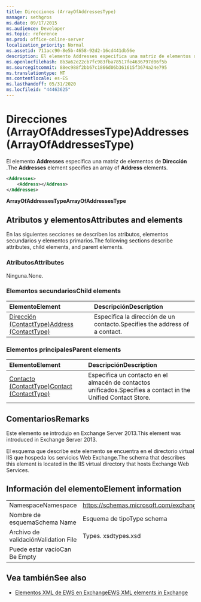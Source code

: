 ```yaml
---
title: Direcciones (ArrayOfAddressesType)
manager: sethgros
ms.date: 09/17/2015
ms.audience: Developer
ms.topic: reference
ms.prod: office-online-server
localization_priority: Normal
ms.assetid: 711acc90-8e5b-4658-92d2-16cd441db56e
description: El elemento Addresses especifica una matriz de elementos de dirección.
ms.openlocfilehash: 8b3a62e22cb7fc983fba78517fe4636797d06f5b
ms.sourcegitcommit: 88ec988f2bb67c1866d06b361615f3674a24e795
ms.translationtype: MT
ms.contentlocale: es-ES
ms.lasthandoff: 05/31/2020
ms.locfileid: "44463625"
---
```

# <a name="addresses-arrayofaddressestype"></a><span data-ttu-id="1f4a8-103">Direcciones (ArrayOfAddressesType)</span><span class="sxs-lookup"><span data-stu-id="1f4a8-103">Addresses (ArrayOfAddressesType)</span></span>

<span data-ttu-id="1f4a8-104">El elemento **Addresses** especifica una matriz de elementos de **Dirección** .</span><span class="sxs-lookup"><span data-stu-id="1f4a8-104">The **Addresses** element specifies an array of **Address** elements.</span></span> 
  
```XML
<Addresses>
    <Address></Address>
</Addresses>
```

 <span data-ttu-id="1f4a8-105">**ArrayOfAddressesType**</span><span class="sxs-lookup"><span data-stu-id="1f4a8-105">**ArrayOfAddressesType**</span></span>
## <a name="attributes-and-elements"></a><span data-ttu-id="1f4a8-106">Atributos y elementos</span><span class="sxs-lookup"><span data-stu-id="1f4a8-106">Attributes and elements</span></span>

<span data-ttu-id="1f4a8-107">En las siguientes secciones se describen los atributos, elementos secundarios y elementos primarios.</span><span class="sxs-lookup"><span data-stu-id="1f4a8-107">The following sections describe attributes, child elements, and parent elements.</span></span>
  
### <a name="attributes"></a><span data-ttu-id="1f4a8-108">Atributos</span><span class="sxs-lookup"><span data-stu-id="1f4a8-108">Attributes</span></span>

<span data-ttu-id="1f4a8-109">Ninguna.</span><span class="sxs-lookup"><span data-stu-id="1f4a8-109">None.</span></span>
  
### <a name="child-elements"></a><span data-ttu-id="1f4a8-110">Elementos secundarios</span><span class="sxs-lookup"><span data-stu-id="1f4a8-110">Child elements</span></span>

|<span data-ttu-id="1f4a8-111">**Elemento**</span><span class="sxs-lookup"><span data-stu-id="1f4a8-111">**Element**</span></span>|<span data-ttu-id="1f4a8-112">**Descripción**</span><span class="sxs-lookup"><span data-stu-id="1f4a8-112">**Description**</span></span>|
|:-----|:-----|
|[<span data-ttu-id="1f4a8-113">Dirección (ContactType)</span><span class="sxs-lookup"><span data-stu-id="1f4a8-113">Address (ContactType)</span></span>](address-contacttype.md) <br/> |<span data-ttu-id="1f4a8-114">Especifica la dirección de un contacto.</span><span class="sxs-lookup"><span data-stu-id="1f4a8-114">Specifies the address of a contact.</span></span>  <br/> |
   
### <a name="parent-elements"></a><span data-ttu-id="1f4a8-115">Elementos principales</span><span class="sxs-lookup"><span data-stu-id="1f4a8-115">Parent elements</span></span>

|<span data-ttu-id="1f4a8-116">**Elemento**</span><span class="sxs-lookup"><span data-stu-id="1f4a8-116">**Element**</span></span>|<span data-ttu-id="1f4a8-117">**Descripción**</span><span class="sxs-lookup"><span data-stu-id="1f4a8-117">**Description**</span></span>|
|:-----|:-----|
|[<span data-ttu-id="1f4a8-118">Contacto (ContactType)</span><span class="sxs-lookup"><span data-stu-id="1f4a8-118">Contact (ContactType)</span></span>](contact-contacttype.md) <br/> |<span data-ttu-id="1f4a8-119">Especifica un contacto en el almacén de contactos unificados.</span><span class="sxs-lookup"><span data-stu-id="1f4a8-119">Specifies a contact in the Unified Contact Store.</span></span>  <br/> |
   
## <a name="remarks"></a><span data-ttu-id="1f4a8-120">Comentarios</span><span class="sxs-lookup"><span data-stu-id="1f4a8-120">Remarks</span></span>

<span data-ttu-id="1f4a8-121">Este elemento se introdujo en Exchange Server 2013.</span><span class="sxs-lookup"><span data-stu-id="1f4a8-121">This element was introduced in Exchange Server 2013.</span></span>
  
<span data-ttu-id="1f4a8-122">El esquema que describe este elemento se encuentra en el directorio virtual IIS que hospeda los servicios Web Exchange.</span><span class="sxs-lookup"><span data-stu-id="1f4a8-122">The schema that describes this element is located in the IIS virtual directory that hosts Exchange Web Services.</span></span>
  
## <a name="element-information"></a><span data-ttu-id="1f4a8-123">Información del elemento</span><span class="sxs-lookup"><span data-stu-id="1f4a8-123">Element information</span></span>

|||
|:-----|:-----|
|<span data-ttu-id="1f4a8-124">Namespace</span><span class="sxs-lookup"><span data-stu-id="1f4a8-124">Namespace</span></span>  <br/> |https://schemas.microsoft.com/exchange/services/2006/types  <br/> |
|<span data-ttu-id="1f4a8-125">Nombre de esquema</span><span class="sxs-lookup"><span data-stu-id="1f4a8-125">Schema Name</span></span>  <br/> |<span data-ttu-id="1f4a8-126">Esquema de tipo</span><span class="sxs-lookup"><span data-stu-id="1f4a8-126">Type schema</span></span>  <br/> |
|<span data-ttu-id="1f4a8-127">Archivo de validación</span><span class="sxs-lookup"><span data-stu-id="1f4a8-127">Validation File</span></span>  <br/> |<span data-ttu-id="1f4a8-128">Types. xsd</span><span class="sxs-lookup"><span data-stu-id="1f4a8-128">types.xsd</span></span>  <br/> |
|<span data-ttu-id="1f4a8-129">Puede estar vacío</span><span class="sxs-lookup"><span data-stu-id="1f4a8-129">Can Be Empty</span></span>  <br/> ||
   
## <a name="see-also"></a><span data-ttu-id="1f4a8-130">Vea también</span><span class="sxs-lookup"><span data-stu-id="1f4a8-130">See also</span></span>

- [<span data-ttu-id="1f4a8-131">Elementos XML de EWS en Exchange</span><span class="sxs-lookup"><span data-stu-id="1f4a8-131">EWS XML elements in Exchange</span></span>](ews-xml-elements-in-exchange.md)

